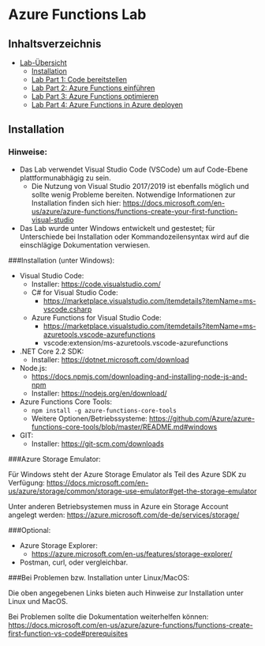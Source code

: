 # Azure Functions Lab 

## Inhaltsverzeichnis
* [Lab-Übersicht](lab1.md)
	* [Installation](lab1-installation.md)
	* [Lab Part 1: Code bereitstellen](lab1-part1.md)
	* [Lab Part 2: Azure Functions einführen](lab1-part2.md)
	* [Lab Part 3: Azure Functions optimieren](lab1-part3.md)
	* [Lab Part 4: Azure Functions in Azure deployen](lab1-part4.md)



## Installation


### Hinweise:

* Das Lab verwendet Visual Studio Code (VSCode) um auf Code-Ebene plattformunabhägig zu sein.
	* Die Nutzung von Visual Studio 2017/2019 ist ebenfalls möglich und sollte wenig Probleme bereiten. Notwendige Informationen zur Installation finden sich hier: https://docs.microsoft.com/en-us/azure/azure-functions/functions-create-your-first-function-visual-studio
* Das Lab wurde unter Windows entwickelt und gestestet; für Unterschiede bei Installation oder Kommandozeilensyntax wird auf die einschlägige Dokumentation verwiesen. 




###Installation (unter Windows):

* Visual Studio Code:	
	* Installer: https://code.visualstudio.com/
	* C# for Visual Studio Code:	
		* https://marketplace.visualstudio.com/itemdetails?itemName=ms-vscode.csharp
	* Azure Functions for Visual Studio Code: 
		* https://marketplace.visualstudio.com/itemdetails?itemName=ms-azuretools.vscode-azurefunctions 
		* vscode:extension/ms-azuretools.vscode-azurefunctions
* .NET Core 2.2 SDK:	
	* Installer: https://dotnet.microsoft.com/download
* Node.js:				
	* https://docs.npmjs.com/downloading-and-installing-node-js-and-npm 
	* Installer: https://nodejs.org/en/download/
*  Azure Functions Core Tools:	
	*  ``npm install -g azure-functions-core-tools``
	*  Weitere Optionen/Betriebssysteme: https://github.com/Azure/azure-functions-core-tools/blob/master/README.md#windows
* GIT: 
	* Installer: https://git-scm.com/downloads



###Azure Storage Emulator:

Für Windows steht der Azure Storage Emulator als Teil des Azure SDK zu Verfügung: https://docs.microsoft.com/en-us/azure/storage/common/storage-use-emulator#get-the-storage-emulator

Unter anderen Betriebsystemen muss in Azure ein Storage Account angelegt werden: https://azure.microsoft.com/de-de/services/storage/



###Optional:

* Azure Storage Explorer:	
	* https://azure.microsoft.com/en-us/features/storage-explorer/
* Postman, curl, oder vergleichbar.



###Bei Problemen bzw. Installation unter Linux/MacOS:

Die oben angegebenen Links bieten auch Hinweise zur Installation unter Linux und MacOS.

Bei Problemen sollte die Dokumentation weiterhelfen können: https://docs.microsoft.com/en-us/azure/azure-functions/functions-create-first-function-vs-code#prerequisites


